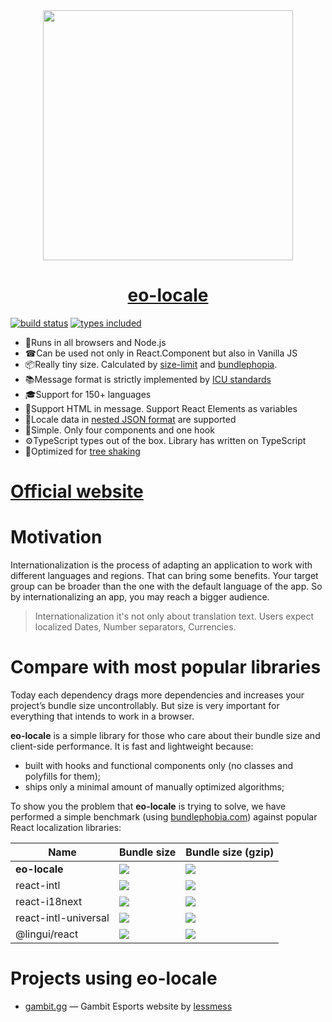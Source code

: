 <div align="center">
  <a href="https://eo-locale.netlify.app/">
    <img src="assets/hello.png" width="400" />
  </a>
</div>

<div align="center">
  <a href="https://eo-locale.netlify.app/">
    <h1>eo-locale</h1>
  </a>
</div>

[![build status](https://badgen.net/travis/ibitcy/eo-locale?icon=travis)](https://travis-ci.org/ibitcy/eo-locale)
[![types included](https://badgen.net/npm/types/@eo-locale/core?icon=typescript)](https://www.npmjs.com/package/@eo-locale/core)

* 💪Runs in all browsers and Node.js
* ☎Can be used not only in React.Component but also in Vanilla JS
* 📦Really tiny size. Calculated by [size-limit](https://github.com/ai/size-limit) and [bundlephopia](https://bundlephobia.com/result?p=eo-locale@latest).
* 📚Message format is strictly implemented by [ICU standards](http://userguide.icu-project.org/formatparse/messages)
* 🎓Support for 150+ languages
* 🎉Support HTML in message. Support React Elements as variables
* 🎢Locale data in [nested JSON format](https://github.com/ibitcy/eo-locale/releases/tag/7.4.0) are supported 
* 👫Simple. Only four components and one hook
* ⚙️TypeScript types out of the box. Library has written on TypeScript
* 🎄Optimized for [tree shaking](https://webpack.js.org/guides/tree-shaking/)

# [Official website](https://eo-locale.netlify.app/)

# Motivation

Internationalization is the process of adapting an application to work with different languages and regions. That can bring some benefits. Your target group can be broader than the one with the default language of the app. So by internationalizing an app, you may reach a bigger audience.

> Internationalization it's not only about translation text. Users expect localized Dates, Number separators, Currencies.

# Compare with most popular libraries

Today each dependency drags more dependencies and increases your project’s bundle size uncontrollably. But size is very important for everything that intends to work in a browser.

**eo-locale** is a simple library for those who care about their bundle size and client-side performance. It is fast and lightweight because:

- built with hooks and functional components only (no classes and polyfills for them);
- ships only a minimal amount of manually optimized algorithms;

To show you the problem that **eo-locale** is trying to solve, we have performed a simple benchmark (using [bundlephobia.com](https://bundlephobia.com)) against popular React localization libraries:

| Name | Bundle size | Bundle size (gzip)|
| ---- | ----------- | ----------------- |
| **eo-locale** | [![](https://badgen.net/bundlephobia/min/@eo-locale/react@latest?color=6ead0a&label=)](https://bundlephobia.com/result?p=@eo-locale/react@latest) | [![](https://badgen.net/bundlephobia/minzip/@eo-locale/react@latest?color=6ead0a&label=)](https://bundlephobia.com/result?p=@eo-locale/react@latest) |
| react-intl | [![](https://badgen.net/bundlephobia/min/react-intl?color=red&label=)](https://bundlephobia.com/result?p=react-intl) | [![](https://badgen.net/bundlephobia/minzip/react-intl?color=red&label=)](https://bundlephobia.com/result?p=react-intl) |
| react-i18next | [![](https://badgen.net/bundlephobia/min/react-i18next?color=red&label=)](https://bundlephobia.com/result?p=react-i18next) | [![](https://badgen.net/bundlephobia/minzip/react-i18next?color=red&label=)](https://bundlephobia.com/result?p=react-i18next) |
| react-intl-universal | [![](https://badgen.net/bundlephobia/min/react-intl-universal?color=red&label=)](https://bundlephobia.com/result?p=react-intl-universal) | [![](https://badgen.net/bundlephobia/minzip/react-intl-universal?color=red&label=)](https://bundlephobia.com/result?p=react-intl-universal) |
| @lingui/react | [![](https://badgen.net/bundlephobia/min/@lingui/react?color=red&label=)](https://bundlephobia.com/result?p=@lingui/react) | [![](https://badgen.net/bundlephobia/minzip/@lingui/react?color=red&label=)](https://bundlephobia.com/result?p=@lingui/react) |


# Projects using eo-locale

- [gambit.gg](https://gambit.gg/) — Gambit Esports website by [lessmess](https://lessmess.agency/)
